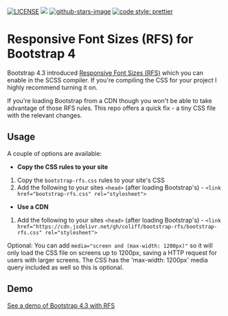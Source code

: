 [![LICENSE](https://img.shields.io/badge/license-MIT-lightgrey.svg)](https://raw.githubusercontent.com/coliff/bootstrap-rfs/master/LICENSE)
[![](https://data.jsdelivr.com/v1/package/gh/coliff/bootstrap-rfs/badge)](https://www.jsdelivr.com/package/gh/coliff/bootstrap-rfs)
[![github-stars-image](https://img.shields.io/github/stars/coliff/bootstrap-rfs.svg?label=github%20stars)](https://github.com/coliff/bootstrap-rfs)
[![code style: prettier](https://img.shields.io/badge/code_style-prettier-ff69b4.svg?style=flat-square)](https://github.com/prettier/prettier)

# Responsive Font Sizes (RFS) for Bootstrap 4

Bootstrap 4.3 introduced [Responsive Font Sizes (RFS)](https://getbootstrap.com/docs/4.3/content/typography/#responsive-font-sizes) which you can enable in the SCSS compiler. If you're compiling the CSS for your project I highly recommend turning it on.

If you're loading Bootstrap from a CDN though you won't be able to take advantage of those RFS rules. This repo offers a quick fix - a tiny CSS file with the relevant changes.

## Usage

A couple of options are available:

- **Copy the CSS rules to your site**

1. Copy the `bootstrap-rfs.css` rules to your site's CSS
2. Add the following to your sites `<head>` (after loading Bootstrap's) - `<link href="bootstrap-rfs.css" rel="stylesheet">`

- **Use a CDN**

1. Add the following to your sites `<head>` (after loading Bootstrap's) - `<link href="https://cdn.jsdelivr.net/gh/coliff/bootstrap-rfs/bootstrap-rfs.css" rel="stylesheet">`

Optional: You can add `media="screen and (max-width: 1200px)"` so it will only load the CSS file on screens up to 1200px, saving a HTTP request for users with larger screens. The CSS has the 'max-width: 1200px' media query included as well so this is optional.

## Demo

[See a demo of Bootstrap 4.3 with RFS](https://project-rfs.github.io/)
